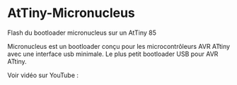 # AtTiny-Micronucleus
Flash du bootloader micronucleus sur un AtTiny 85

Micronucleus est un bootloader conçu pour les microcontrôleurs AVR ATtiny avec une interface usb minimale. Le plus petit bootloader USB pour AVR ATtiny.

Voir vidéo sur YouTube : 
